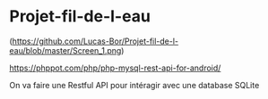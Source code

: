 # Projet-fil-de-l-eau

(https://github.com/Lucas-Bor/Projet-fil-de-l-eau/blob/master/Screen_1.png)

https://phppot.com/php/php-mysql-rest-api-for-android/

On va faire une Restful API pour intéragir avec une database SQLite 